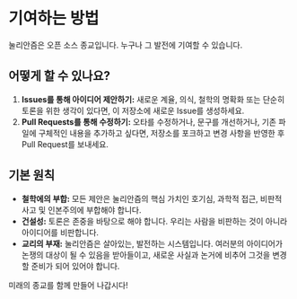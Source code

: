 
# 기여하는 방법

눌리안즘은 오픈 소스 종교입니다. 누구나 그 발전에 기여할 수 있습니다.

## 어떻게 할 수 있나요?

1. **Issues를 통해 아이디어 제안하기:** 새로운 계율, 의식, 철학의 명확화 또는 단순히 토론을 위한 생각이 있다면, 이 저장소에 새로운 Issue를 생성하세요.
2. **Pull Requests를 통해 수정하기:** 오타를 수정하거나, 문구를 개선하거나, 기존 파일에 구체적인 내용을 추가하고 싶다면, 저장소를 포크하고 변경 사항을 반영한 후 Pull Request를 보내세요.

## 기본 원칙

- **철학에의 부합:** 모든 제안은 눌리안즘의 핵심 가치인 호기심, 과학적 접근, 비판적 사고 및 인본주의에 부합해야 합니다.
- **건설성:** 토론은 존중을 바탕으로 해야 합니다. 우리는 사람을 비판하는 것이 아니라 아이디어를 비판합니다.
- **교리의 부재:** 눌리안즘은 살아있는, 발전하는 시스템입니다. 여러분의 아이디어가 논쟁의 대상이 될 수 있음을 받아들이고, 새로운 사실과 논거에 비추어 그것을 변경할 준비가 되어 있어야 합니다.

미래의 종교를 함께 만들어 나갑시다!
